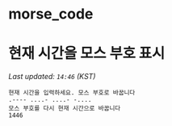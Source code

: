 # morse_code
# 현재 시간을 모스 부호 표시
<!-- MORSE_TIME_START -->
_Last updated: `14:46` (KST)_

```
현재 시간을 입력하세요. 모스 부호로 바꿉니다
.---- ....- ....- -....
모스 부호를 다시 현재 시간으로 바꿉니다
1446
```
<!-- MORSE_TIME_END -->
